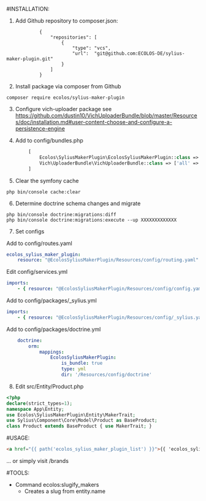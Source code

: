 #INSTALLATION:

1. Add Github repository to composer.json:
```Add repository from Github
            {
                "repositories": [
                    {
                        "type": "vcs",
                        "url":  "git@github.com:ECOLOS-DE/sylius-maker-plugin.git"
                    }
                ]
            }
```

2. Install package via composer from Github 
```console
composer require ecolos/sylius-maker-plugin
```

3. Configure vich-uploader package
       see https://github.com/dustin10/VichUploaderBundle/blob/master/Resources/doc/installation.md#user-content-choose-and-configure-a-persistence-engine

4. Add to config/bundles.php
```php
        [
            Ecolos\SyliusMakerPlugin\EcolosSyliusMakerPlugin::class => ['all' => true]
            Vich\UploaderBundle\VichUploaderBundle::class => ['all' => true]
        ]
```

5. Clear the symfony cache
```console
php bin/console cache:clear
```

6.  Determine doctrine schema changes and migrate
```console
php bin/console doctrine:migrations:diff
php bin/console doctrine:migrations:execute --up XXXXXXXXXXXXX
```

7. Set configs

Add to config/routes.yaml
```yaml
ecolos_sylius_maker_plugin:
    resource: "@EcolosSyliusMakerPlugin/Resources/config/routing.yaml"
```

Edit config/services.yml
```yaml
imports:
    - { resource: "@EcolosSyliusMakerPlugin/Resources/config/config.yaml" }
```

Add to config/packages/_sylius.yml
```yaml
imports:
    - { resource: "@EcolosSyliusMakerPlugin/Resources/config/_sylius.yaml" }
```

Add to config/packages/doctrine.yml
```yaml
    doctrine:
        orm:
            mappings:
                EcolosSyliusMakerPlugin:
                    is_bundle: true
                    type: yml
                    dir: '/Resources/config/doctrine'
```

8. Edit src/Entity/Product.php
```php
<?php
declare(strict_types=1);
namespace App\Entity;
use Ecolos\SyliusMakerPlugin\Entity\MakerTrait;
use Sylius\Component\Core\Model\Product as BaseProduct;
class Product extends BaseProduct { use MakerTrait; }
``` 

#USAGE:
```html
<a href="{{ path('ecolos_sylius_maker_plugin_list') }}">{{ 'ecolos_sylius_maker_plugin.makers'|trans }}</a>
``` 
... or simply visit /brands

#TOOLS:
- Command ecolos:slugify_makers
    - Creates a slug from entity.name




